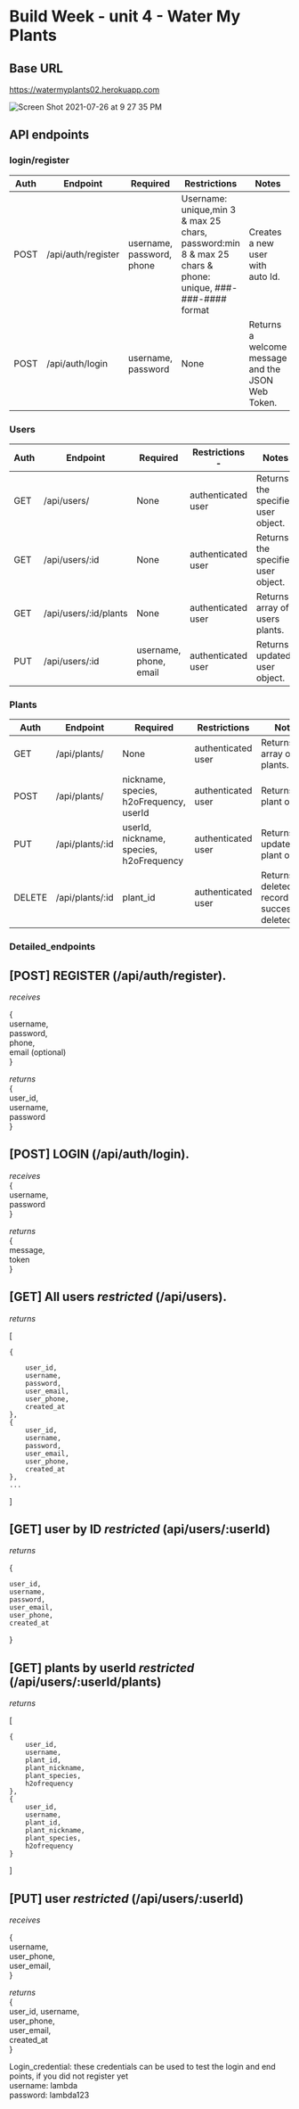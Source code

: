 

#  Build Week - unit 4 - Water My Plants

## Base URL
https://watermyplants02.herokuapp.com

![Screen Shot 2021-07-26 at 9 27 35 PM](https://user-images.githubusercontent.com/55516943/127095511-2ae5a9b9-fbce-4c08-9f71-efc6d9ee797f.png)

## API endpoints

### login/register

| Auth | Endpoint           | Required                  | Restrictions | Notes                                             |
| -----| ------------------ | --------------------------| -------------| ------------------------------------------------- |
| POST | /api/auth/register | username, password, phone | Username: unique,min 3 & max 25 chars, password:min 8 & max 25 chars & phone: unique, ###-###-#### format| Creates a new user with auto Id.|
| POST | /api/auth/login    | username, password        | None         | Returns a welcome message and the JSON Web Token. |


### Users

| Auth | Endpoint              | Required            | Restrictions      -| Notes                                    |
| -----| --------------------- | --------------------| -------------------|------------------------------------------|
| GET  | /api/users/           | None                | authenticated user | Returns the specified user object.       |
| GET  | /api/users/:id        | None                | authenticated user | Returns the specified user object.       |
| GET  | /api/users/:id/plants | None                | authenticated user | Returns array of users plants.           |
| PUT  | /api/users/:id        | username, phone, email |authenticated user| Returns updated user object.                |


### Plants

| Auth   | Endpoint        | Required            | Restrictions          | Notes                                       |
| -------| --------------- | --------------------| ----------------------| ------------------------------------------- |
| GET    | /api/plants/    | None                | authenticated user    |  Returns array of All plants.               |
| POST   | /api/plants/    | nickname, species, h2oFrequency, userId | authenticated user        | Returns new plant object. |
| PUT    | /api/plants/:id | userId, nickname, species, h2oFrequency | authenticated user        | Returns updated plant object.  |
| DELETE | /api/plants/:id | plant_id            | authenticated user | Returns deleted record if successfully deleted. |


### Detailed_endpoints

[POST] REGISTER (/api/auth/register). 
---------------------

*receives*    

{  
  username,  
  password,                                                                                                                                                       
  phone,                                                                                                                                                        
  email (optional)                                                                                                                                                 
}   

*returns*    
{   
  user_id,  
  username,  
  password   
}

[POST] LOGIN (/api/auth/login). 
---------------------

*receives*  
{  
  username,  
  password  
}

*returns*      
{  
  message,    
  token  
} 

[GET] All users *restricted* (/api/users). 
---------------------

*returns*    

[
    
    {  
        
        user_id,
        username,
        password,
        user_email,
        user_phone,
        created_at
    },  
    {  
        user_id,
        username,
        password,
        user_email,
        user_phone,
        created_at
    },  
    ...    
]   

[GET] user by ID *restricted* (api/users/:userId)   
---------------------

*returns*    

{  

    user_id,
    username,
    password,
    user_email,
    user_phone,
    created_at  
 }
 
 [GET] plants by userId *restricted* (/api/users/:userId/plants)
---------------------

*returns*  

[
    
    {
        user_id,
        username,
        plant_id,
        plant_nickname,
        plant_species,
        h2ofrequency
    },
    {
        user_id,
        username,
        plant_id,
        plant_nickname,
        plant_species,
        h2ofrequency
    }
]

[PUT] user *restricted* (/api/users/:userId)
---------------------

*receives*  

{  
    username,          
    user_phone,                                                                    
    user_email,                                    
}

*returns*    
{  
    user_id,
    username,                                 
    user_phone,                                 
    user_email,                                      
    created_at                                  
}
   
Login_credential: these credentials can be used to test the login and end points, if you did not register yet                                                      
username: lambda                                                                                                                                                  
password: lambda123

